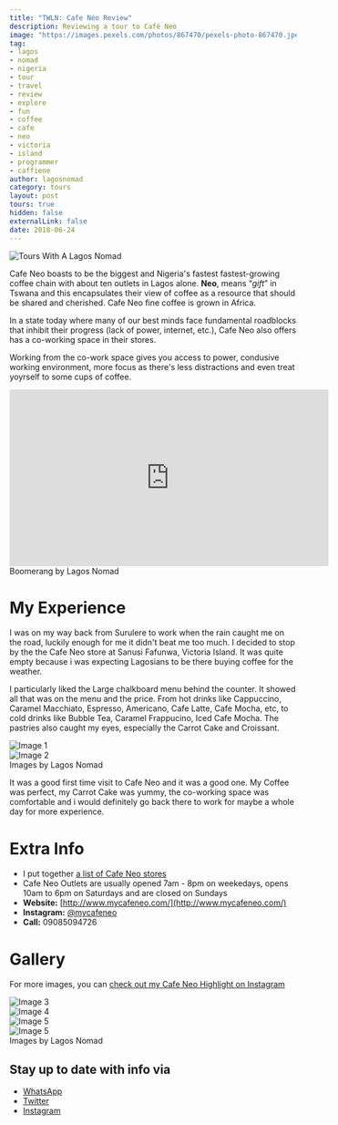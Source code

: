 ```yaml
---
title: "TWLN: Cafe Néo Review" 
description: Reviewing a tour to Café Neo
image: "https://images.pexels.com/photos/867470/pexels-photo-867470.jpeg?auto=compress&cs=tinysrgb&dpr=2&h=750&w=1260"
tag:
- lagos
- nomad
- nigeria
- tour
- travel
- review
- explore
- fun
- coffee
- cafe
- neo
- victoria
- island
- programmer
- caffiene
author: lagosnomad
category: tours
layout: post
tours: true
hidden: false
externalLink: false
date: 2018-06-24
---
```


![Tours With A Lagos Nomad](https://i.imgur.com/ogcyQiP.jpg?1)


Cafe Neo boasts to be the biggest and Nigeria's fastest fastest-growing coffee chain with about ten outlets in Lagos alone.
**Neo**, means “*gift*” in Tswana and this encapsulates their view of coffee as a resource that should be shared and cherished. Cafe Neo fine coffee is grown in Africa.

<div class="side-by-side">
    <div class="toleft">
        <p>
            In a state today where many of our best minds face fundamental roadblocks that inhibit their progress (lack of power, internet, etc.), Cafe Neo also offers has a co-working space in their stores. 
        </p>
        <p>
            Working from the co-work space gives you access to power, condusive working environment, more focus as there's less distractions and even treat yoyrself to some cups of coffee.
        </p>
    </div>
    <div class="toright">
        <iframe width="560" height="310" src="https://i.imgur.com/i9QZ9ex.mp4" frameborder="0" allowfullscreen></iframe>
        <figcaption class="caption">Boomerang by Lagos Nomad</figcaption>
    </div>
</div>


# My Experience
<div class="side-by-side">
    <div class="toleft">
        <p>
            I was on my way back from Surulere to work when the rain caught me on the road, luckily enough for me it didn't beat me too much. I decided to stop by the the Cafe Neo store at Sanusi Fafunwa, Victoria Island. It was quite empty because i was expecting Lagosians to be there buying coffee for the weather. 
        </p>
        <p>
            I particularly liked the Large chalkboard menu behind the counter. It showed all that was on the menu and the price. From hot drinks like Cappuccino, Caramel Macchiato, Espresso, Americano, Cafe Latte, Cafe Mocha, etc, to cold drinks like Bubble Tea, Caramel Frappucino, Iced Cafe Mocha. The pastries also caught my eyes, especially the Carrot Cake and Croissant.
        </p>
    </div>
    <div class="toright">
        <img class="image" src="https://i.imgur.com/nu0jprw.jpg?1" alt="Image 1"><br>
        <img class="image" src="https://i.imgur.com/exp8WYK.jpg?1" alt="Image 2">
        <figcaption class="caption">Images by Lagos Nomad</figcaption>
    </div>
    <p>
        It was a good first time visit to Cafe Neo and it was a good one. My Coffee was perfect, my Carrot Cake was yummy, the co-working space was comfortable and i would definitely go back there to work for maybe a whole day for more experience.    
    </p>
</div>



# Extra Info
- I put together [a list of Cafe Neo stores](https://goo.gl/maps/ocQrUDm2ULM2)
- Cafe Neo Outlets are usually opened 7am - 8pm on weekedays, opens 10am to 6pm on Saturdays and are closed on Sundays 
- **Website:** [http://www.mycafeneo.com/](http://www.mycafeneo.com/) 
- **Instagram:** [@mycafeneo](https://www.instagram.com/mycafeneo/)
- **Call:** 09085094726 


# Gallery

For more images, you can  [check out my Cafe Neo Highlight on Instagram](https://www.instagram.com/alagosnomad/) 
<div class="side-by-side">
    <div class="toleft">
        <img class="image" src="https://i.imgur.com/UVcb5pi.jpg?1" alt="Image 3"><br>
        <img class="image" src="https://i.imgur.com/VnFd6Zm.jpg?1" alt="Image 4">
    </div>
    <div class="toright">
        <img class="image" src="https://i.imgur.com/4zrdTrZ.jpg?1" alt="Image 5"><br>
        <img class="image" src="https://i.imgur.com/kDhGBZM.jpg?1" alt="Image 5">
    </div>
    <figcaption class="caption">Images by Lagos Nomad</figcaption>
</div>


## Stay up to date with info via 
- <a href="https://chat.whatsapp.com/1cm2nkIkhA4KxVCBmbcydK">WhatsApp</a>
- <a href="https://twitter.com/alagosnomad">Twitter</a>
- <a href="https://www.instagram.com/alagosnomad">Instagram</a>
